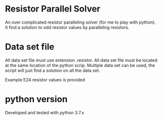 # Resistor Parallel Solver
An over complicated resistor paralleling solver (for me to play with python). It find a solution to odd resistor values by paralleling resistors.

# Data set file
All data set file must use extension .resistor. All data set file must be located at the same
location of the python scrip. Multiple data set can be used, the script will just find a solution
on all the data set.

Example E24 resistor values is provided

# python version
Developed and tested with python 3.7.x


